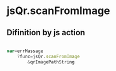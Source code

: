 # jsQr.scanFromImage

## Difinition by js action

```js.js

var=errMassage
	?func=jsQr.scanFromImage
		&qrImagePathString
```


